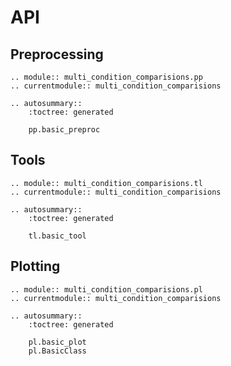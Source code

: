 # API

## Preprocessing

```{eval-rst}
.. module:: multi_condition_comparisions.pp
.. currentmodule:: multi_condition_comparisions

.. autosummary::
    :toctree: generated

    pp.basic_preproc
```

## Tools

```{eval-rst}
.. module:: multi_condition_comparisions.tl
.. currentmodule:: multi_condition_comparisions

.. autosummary::
    :toctree: generated

    tl.basic_tool
```

## Plotting

```{eval-rst}
.. module:: multi_condition_comparisions.pl
.. currentmodule:: multi_condition_comparisions

.. autosummary::
    :toctree: generated

    pl.basic_plot
    pl.BasicClass
```

